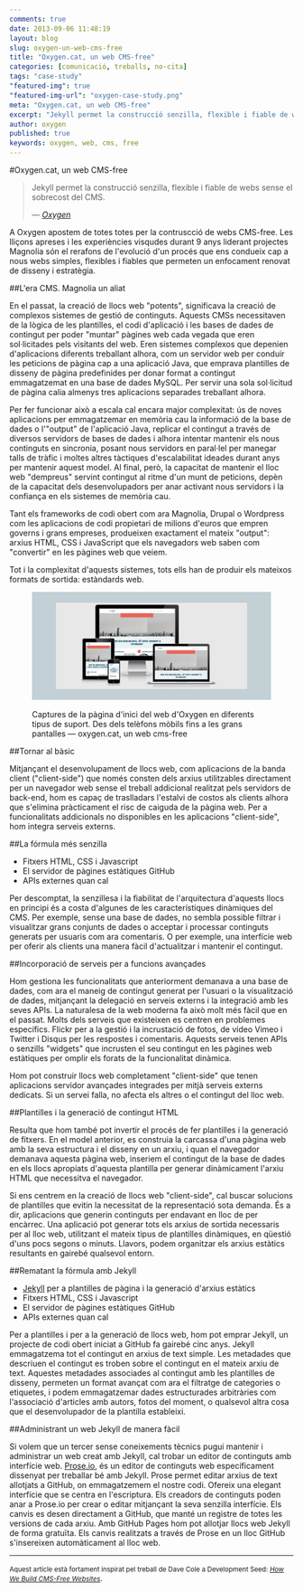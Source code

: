```yaml
---
comments: true
date: 2013-09-06 11:48:19
layout: blog
slug: oxygen-un-web-cms-free
title: "Oxygen.cat, un web CMS-free"
categories: [comunicació, treballs, no-cita]
tags: "case-study"
"featured-img": true
"featured-img-url": "oxygen-case-study.png"
meta: "Oxygen.cat, un web CMS-free"
excerpt: "Jekyll permet la construcció senzilla, flexible i fiable de webs sense el sobrecost del CMS."
author: oxygen
published: true
keywords: oxygen, web, cms, free
---
```


#Oxygen.cat, un web CMS-free

<blockquote>
	<p>Jekyll permet la construcció senzilla, flexible i fiable de webs sense el sobrecost del CMS.</p>
	<footer>
		&mdash; <cite><a href="{{ page.url }}" title="{{ page.title }}">Oxygen</a></cite>
	</footer>
</blockquote>

A Oxygen apostem de totes totes per la contruscció de webs CMS-free. Les lliçons apreses i les experiències visqudes durant 9 anys liderant projectes Magnolia són el rerafons de l'evolució d'un procés que ens condueix cap a nous webs simples, flexibles i fiables que permeten un enfocament renovat de disseny i estratègia.

##L'era CMS. Magnolia un aliat

En el passat, la creació de llocs web "potents", significava la creació de complexos sistemes de gestió de continguts. Aquests CMSs necessitaven de la lògica de les plantilles, el codi d'aplicació i les bases de dades de contingut per poder "muntar" pàgines web cada vegada que eren sol·licitades pels visitants del web. Eren sistemes complexos que depenien d'aplicacions diferents treballant alhora, com un servidor web per conduir les peticions de pàgina cap a una aplicació Java, que emprava plantilles de disseny de pàgina predefinides per donar format a contingut emmagatzemat en una base de dades MySQL. Per servir una sola sol·licitud de pàgina calia almenys tres aplicacions separades treballant alhora.

Per fer funcionar això a escala cal encara major complexitat: ús de noves aplicacions per emmagatzemar en memòria cau la informació de la base de dades o l'"output" de l'aplicació Java, replicar el contingut a través de diversos servidors de bases de dades i alhora intentar mantenir els nous continguts en sincronia, posant nous servidors en paral·lel per manegar talls de tràfic i moltes altres tàctiques d'escalabilitat ideades durant anys per mantenir aquest model. Al final, però, la capacitat de mantenir el lloc web "dempreus" servint contingut al ritme d'un munt de peticions, depèn de la capacitat dels desenvolupadors per anar activant nous servidors i la confiança en els sistemes de memòria cau.

Tant els frameworks de codi obert com ara Magnolia, Drupal o Wordpress com les aplicacions de codi propietari de milions d'euros que empren governs i grans empreses, produeixen exactament el mateix "output": arxius HTML, CSS i JavaScript que els navegadors web saben com "convertir" en les pàgines web que veiem.

Tot i la complexitat d'aquests sistemes, tots ells han de produir els mateixos formats de sortida: estàndards web.

<figure class="hidden-xs hidden-sm ox_animate_when_almost_visible ox_right-to-left"><img src="/assets/img/oxygen-multi-pantalla.png" /><figcaption><p>Captures de la pàgina d'inici del web d'Oxygen en diferents tipus de suport. Des dels telèfons mòbils fins a les grans pantalles — oxygen.cat, un web cms-free</p></figcaption></figure>

##Tornar al bàsic

Mitjançant el desenvolupament de llocs web, com aplicacions de la banda client ("client-side") que només consten dels arxius utilitzables directament per un navegador web sense el treball addicional realitzat pels servidors de back-end, hom es capaç de traslladars l'estalvi de costos als clients alhora que s'elimina pràcticament el risc de caiguda de la pàgina web. Per a funcionalitats addicionals no disponibles en les aplicacions "client-side", hom integra serveis externs.

##La fórmula més senzilla

- Fitxers HTML, CSS i Javascript
- El servidor de pàgines estàtiques GitHub
- APIs externes quan cal

Per descomptat, la senzillesa i la fiabilitat de l'arquitectura d'aquests llocs en principi és a costa d'algunes de les característiques dinàmiques del CMS. Per exemple, sense una base de dades, no sembla possible filtrar i visualitzar grans conjunts de dades o acceptar i processar continguts generats per usuaris com ara comentaris. O per exemple, una interfície web per oferir als clients una manera fàcil d'actualitzar i mantenir el contingut.

##Incorporació de serveis per a funcions avançades

Hom gestiona les funcionalitats que anteriorment demanava a una base de dades, com ara el maneig de contingut generat per l'usuari o la visualització de dades, mitjançant la delegació en serveis externs i la integració amb les seves APIs. La naturalesa de la web moderna fa això molt més fàcil que en el passat. Molts dels serveis que existeixen es centren en problemes específics. Flickr per a la gestió i la incrustació de fotos, de vídeo Vimeo i Twitter i Disqus per les respostes i comentaris. Aquests serveis tenen APIs o senzills "widgets" que incrusten el seu contingut en les pàgines web estàtiques per omplir els forats de la funcionalitat dinàmica.

Hom pot construir llocs web completament "client-side" que tenen aplicacions servidor avançades integrades per mitjà serveis externs dedicats. Si un servei falla, no afecta els altres o el contingut del lloc web.

##Plantilles i la generació de contingut HTML

Resulta que hom també pot invertir el procés de fer plantilles i la generació de fitxers. En el model anterior, es construia la carcassa d'una pàgina web amb la seva estructura i el disseny en un arxiu, i quan el navegador demanava aquesta pàgina web, inseriem el contingut de la base de dades en els llocs apropiats d'aquesta plantilla per generar dinàmicament l'arxiu HTML que necessitva el navegador.

Si ens centrem en la creació de llocs web "client-side", cal buscar solucions de plantilles que evitin la necessitat de la representació sota demanda. És a dir, aplicacions que generin continguts per endavant en lloc de per encàrrec. Una aplicació pot generar tots els arxius de sortida necessaris per al lloc web, utilitzant el mateix tipus de plantilles dinàmiques, en qüestió d'uns pocs segons o minuts. Llavors, podem organitzar els arxius estàtics resultants en gairebé qualsevol entorn.

##Rematant la fórmula amb Jekyll

- [Jekyll](http://jekyllrb.com/ "Jekyll &bull; Simple, blog-aware, static sites") per a plantilles de pàgina i la generació d'arxius estàtics
- Fitxers HTML, CSS i Javascript
- El servidor de pàgines estàtiques GitHub
- APIs externes quan cal

Per a plantilles i per a la generació de llocs web, hom pot emprar Jekyll, un projecte de codi obert iniciat a GitHub fa gairebé cinc anys. Jekyll emmagatzema tot el contingut en arxius de text simple. Les metadades que descriuen el contingut es troben sobre el contingut en el mateix arxiu de text. Aquestes metadades associades al contingut amb les plantilles de disseny, permeten un format avançat com ara el filtratge de categories o etiquetes, i podem emmagatzemar dades estructurades arbitràries com l'associació d'articles amb autors, fotos del moment, o qualsevol altra cosa que el desenvolupador de la plantilla estableixi.

##Administrant un web Jekyll de manera fàcil

Si volem que un tercer sense coneixements tècnics pugui mantenir i administrar un web creat amb Jekyll, cal trobar un editor de continguts amb interfície web. [Prose.io](http://prose.io/ "Prose &middot; A Content Editor for GitHub"), és un editor de continguts web específicament dissenyat per treballar bé amb Jekyll. Prose permet editar arxius de text allotjats a GitHub, on emmagatzemem el nostre codi. Ofereix una elegant interfície que se centra en l'escriptura. Els creadors de continguts poden anar a Prose.io per crear o editar mitjançant la seva senzilla interfície. Els canvis es desen directament a GitHub, que manté un registre de totes les versions de cada arxiu. Amb GitHub Pages hom pot allotjar llocs web Jekyll de forma gratuïta. Els canvis realitzats a través de Prose en un lloc GitHub s'insereixen automàticament al lloc web.

---

<p><small>Aquest article està fortament inspirat pel treball de Dave Cole a Development Seed: <cite><a href="http://developmentseed.org/blog/2012/07/27/build-cms-free-websites/" title="How We Build CMS-Free Websites | Development Seed" rel="external">How We Build CMS-Free Websites</a></cite></small>.</p>